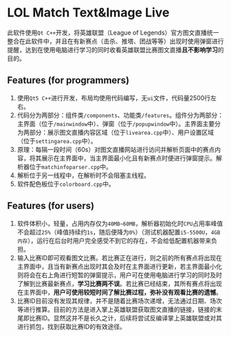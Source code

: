 # LOL Match Text&Image Live

此软件使用`Qt C++`开发，将英雄联盟（League of Legends）官方图文直播统一整合在此软件中，并且在有新赛点（击杀、推塔、团战等等）出现时使用弹窗进行提醒，达到在使用电脑进行学习的同时收看英雄联盟比赛图文直播**且不影响学习**的目的。

## Features (for programmers)

1. 使用`Qt5 C++`进行开发，布局均使用代码编写，无`ui`文件，代码量2500行左右。
2. 代码分为两部分：组件类`/components`、功能类`/features`。组件分为两部分：主界面（位于`/mainwindow`中）、弹窗（位于`/popupwindow`中）。主界面主要分为两部分：展示图文直播内容区域（位于`livearea.cpp`中）、用户设置区域（位于`settingarea.cpp`中）。
3. 原理：每隔一段时间（60s）对图文直播网站进行访问并解析页面中的赛点内容，将其展示在主界面中，当主界面最小化且有新赛点时便进行弹窗提示。解析器位于`matchinfoparser.cpp`中。
4. 解析位于另一线程中，在解析时不会阻塞主线程。
5. 软件配色板位于`colorboard.cpp`中。

## Features (for users)

1. 软件体积小，轻量，占用内存仅为`40MB~60MB`，解析器初始化时`CPU`占用率峰值不会超过`25%`（峰值持续约`1s`，随后便降为`0%`）（测试机器配置`i5-5500U`，`4GB内存`），运行在后台时用户完全感受不到它的存在，不会给低配置机器带来负担。
2. 输入比赛ID即可观看图文比赛。若比赛正在进行，则之前的所有赛点将出现在主界面中，且当有新赛点出现时其会及时在主界面进行更新，若主界面最小化则将会在右上角进行短暂的弹窗提示，用户可在使用电脑进行学习的同时及时了解到比赛最新赛点，**学习比赛两不误**。若比赛已经结束，其所有赛点将出现在主界面中，**用户可使用较短时间了解比赛过程，弥补没有观看比赛的遗憾**。
3. 比赛ID目前没有发现其规律，并不是随着比赛场次递增，无法通过日期、场次等进行推算。目前的方法是进入掌上英雄联盟获取图文直播的链接，链接的末尾即比赛ID。显然这并不是长久之计，后续将尝试反编译掌上英雄联盟或对其进行抓包，找到获取比赛ID的有效途径。